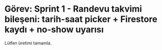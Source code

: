 # Görev: Sprint 1 - Randevu takvimi bileşeni: tarih-saat picker + Firestore kaydı + no-show uyarısı

Lütfen üretimi tamamla.
